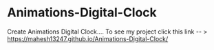 # Animations-Digital-Clock
Create Animations Digital Clock....
To see my project click this link -- > https://mahesh13247.github.io/Animations-Digital-Clock/
